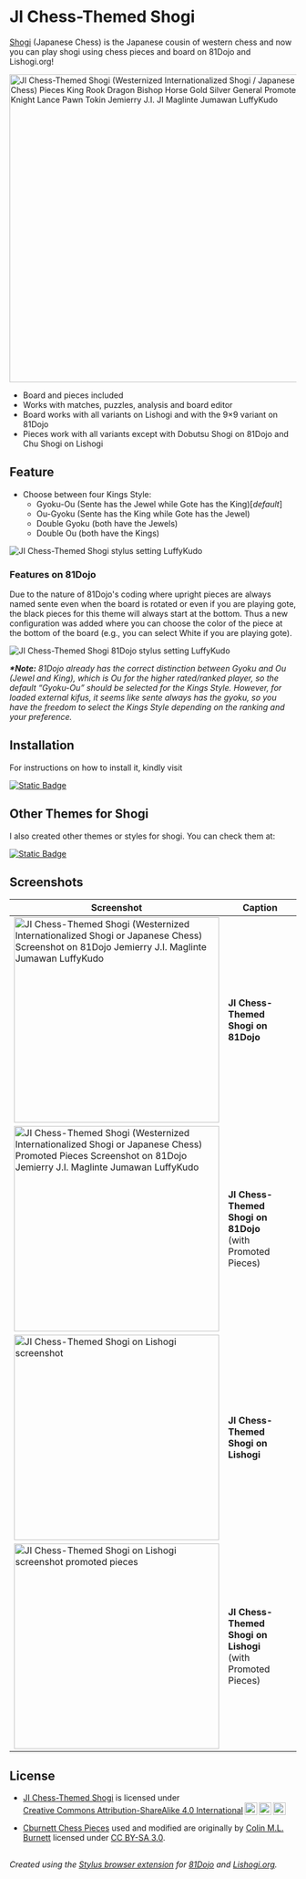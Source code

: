 # JI Chess-Themed Shogi

[Shogi](https://en.wikipedia.org/wiki/Shogi) (Japanese Chess) is the Japanese cousin of western chess and now you can play shogi using chess pieces and board on 81Dojo and Lishogi.org!

<img src="https://luffykudo.wordpress.com/wp-content/uploads/2024/07/pieces-2.png" alt="JI Chess-Themed Shogi (Westernized Internationalized Shogi / Japanese Chess) Pieces King Rook Dragon Bishop Horse Gold Silver General Promoted Knight Lance Pawn Tokin Jemierry J.I. JI Maglinte Jumawan LuffyKudo" width="540"/>

- Board and pieces included
- Works with matches, puzzles, analysis and board editor
- Board works with all variants on Lishogi and with the 9×9 variant on 81Dojo
- Pieces work with all variants except with Dobutsu Shogi on 81Dojo and Chu Shogi on Lishogi

## Feature
- Choose between four Kings Style:
  - Gyoku-Ou (Sente has the Jewel while Gote has the King)[_default_]
  - Ou-Gyoku (Sente has the King while Gote has the Jewel)
  - Double Gyoku (both have the Jewels)
  - Double Ou (both have the Kings)

![JI Chess-Themed Shogi stylus setting LuffyKudo](https://luffykudo.wordpress.com/wp-content/uploads/2024/07/ji-chess-themed-shogi-stylus-settings.png)

### Features on 81Dojo
Due to the nature of 81Dojo's coding where upright pieces are always named sente even when the board is rotated or even if you are playing gote, the black pieces for this theme will always start at the bottom. Thus a new configuration was added where you can choose the color of the piece at the bottom of the board (e.g., you can select White if you are playing gote).

![JI Chess-Themed Shogi 81Dojo stylus setting LuffyKudo](https://luffykudo.wordpress.com/wp-content/uploads/2024/09/settings-81dojo.png)

***\*Note:** 81Dojo already has the correct distinction between Gyoku and Ou (Jewel and King), which is Ou for the higher rated/ranked player, so the default “Gyoku-Ou” should be selected for the Kings Style. However, for loaded external kifus, it seems like sente always has the gyoku, so you have the freedom to select the Kings Style depending on the ranking and your preference.*

## Installation

For instructions on how to install it, kindly visit

[![Static Badge](https://img.shields.io/badge/How_to_Install-JI_Chess--Themed_Shogi-blue?logo=wordpress)](https://luffykudo.wordpress.com/2021/05/10/chess-themed-shogi-westernized-shogi-japanese-chess/#instructions)

## Other Themes for Shogi
I also created other themes or styles for shogi. You can check them at:

[![Static Badge](https://img.shields.io/badge/GitHub-Shogi_Themes-blue?logo=github)](https://github.com/LuffyKudo/Shogi-Themes)

## Screenshots
| Screenshot | Caption |
|---|---|
| <img src="https://luffykudo.wordpress.com/wp-content/uploads/2024/09/chess-themed-shogi-81dojo-screenshot-1.jpg" alt="JI Chess-Themed Shogi (Westernized Internationalized Shogi or Japanese Chess) Screenshot on 81Dojo Jemierry J.I. Maglinte Jumawan LuffyKudo" width="360"/> | **JI Chess-Themed Shogi on 81Dojo** |
| <img src="https://luffykudo.wordpress.com/wp-content/uploads/2024/09/chess-themed-shogi-81dojo-screenshot-2.jpg" alt="JI Chess-Themed Shogi (Westernized Internationalized Shogi or Japanese Chess) Promoted Pieces Screenshot on 81Dojo Jemierry J.I. Maglinte Jumawan LuffyKudo" width="360"/> | **JI Chess-Themed Shogi on 81Dojo** <br> (with Promoted Pieces) |
| <img src="https://luffykudo.wordpress.com/wp-content/uploads/2024/06/lishogi-screenshot-1.png" alt="JI Chess-Themed Shogi on Lishogi screenshot" width="360"/> | **JI Chess-Themed Shogi on Lishogi** |
| <img src="https://luffykudo.wordpress.com/wp-content/uploads/2024/06/lishogi-screenshot-2.png" alt="JI Chess-Themed Shogi on Lishogi screenshot promoted pieces" width="360"/> | **JI Chess-Themed Shogi on Lishogi** <br> (with Promoted Pieces) |

## License
- <p xmlns:cc="http://creativecommons.org/ns#" ><a href="https://luffykudo.wordpress.com/2021/05/10/chess-themed-shogi-westernized-shogi-japanese-chess/">JI Chess-Themed Shogi</a> is licensed under <a href="https://creativecommons.org/licenses/by-sa/4.0/?ref=chooser-v1" target="_blank" rel="license noopener noreferrer" style="display:inline-block;">Creative Commons Attribution-ShareAlike 4.0 International<img style="height:22px!important;margin-left:3px;vertical-align:text-bottom;" src="https://mirrors.creativecommons.org/presskit/icons/cc.svg?ref=chooser-v1" alt=""><img style="height:22px!important;margin-left:3px;vertical-align:text-bottom;" src="https://mirrors.creativecommons.org/presskit/icons/by.svg?ref=chooser-v1" alt=""><img style="height:22px!important;margin-left:3px;vertical-align:text-bottom;" src="https://mirrors.creativecommons.org/presskit/icons/sa.svg?ref=chooser-v1" alt=""></a></p>

- [Cburnett Chess Pieces](https://en.wikipedia.org/wiki/User:Cburnett/GFDL_images/Chess) used and modified are originally by [Colin M.L. Burnett](https://en.wikipedia.org/wiki/User:Cburnett) licensed under [CC BY-SA 3.0](https://creativecommons.org/licenses/by-sa/3.0/deed.en).

##
*Created using the [Stylus browser extension](https://add0n.com/stylus.html) for [81Dojo](https://81dojo.com) and [Lishogi.org](https://lishogi.org).*
